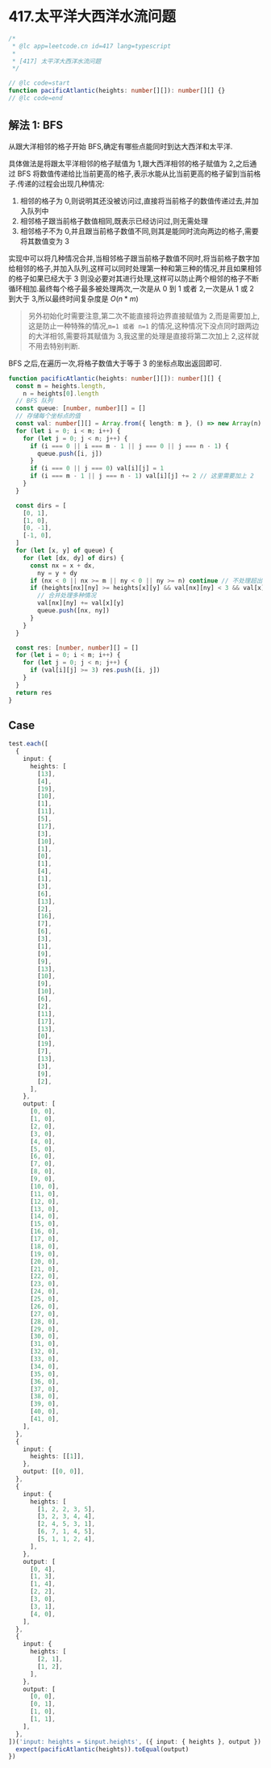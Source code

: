 # 417.太平洋大西洋水流问题

```ts
/*
 * @lc app=leetcode.cn id=417 lang=typescript
 *
 * [417] 太平洋大西洋水流问题
 */

// @lc code=start
function pacificAtlantic(heights: number[][]): number[][] {}
// @lc code=end
```

## 解法 1: BFS

从跟大洋相邻的格子开始 BFS,确定有哪些点能同时到达大西洋和太平洋.

具体做法是将跟太平洋相邻的格子赋值为 1,跟大西洋相邻的格子赋值为 2,之后通过 BFS 将数值传递给比当前更高的格子,表示水能从比当前更高的格子留到当前格子.传递的过程会出现几种情况:

1. 相邻的格子为 0,则说明其还没被访问过,直接将当前格子的数值传递过去,并加入队列中
2. 相邻格子跟当前格子数值相同,既表示已经访问过,则无需处理
3. 相邻格子不为 0,并且跟当前格子数值不同,则其是能同时流向两边的格子,需要将其数值变为 3

实现中可以将几种情况合并,当相邻格子跟当前格子数值不同时,将当前格子数字加给相邻的格子,并加入队列,这样可以同时处理第一种和第三种的情况,并且如果相邻的格子如果已经大于 3 则没必要对其进行处理,这样可以防止两个相邻的格子不断循环相加.最终每个格子最多被处理两次,一次是从 0 到 1 或者 2,一次是从 1 或 2 到大于 3,所以最终时间复杂度是 $O(n*m)$

> 另外初始化时需要注意,第二次不能直接将边界直接赋值为 2,而是需要加上,这是防止一种特殊的情况,`m=1 或者 n=1` 的情况,这种情况下没点同时跟两边的大洋相邻,需要将其赋值为 3,我这里的处理是直接将第二次加上 2,这样就不用去特别判断.

BFS 之后,在遍历一次,将格子数值大于等于 3 的坐标点取出返回即可.

```ts
function pacificAtlantic(heights: number[][]): number[][] {
  const m = heights.length,
    n = heights[0].length
  // BFS 队列
  const queue: [number, number][] = []
  // 存储每个坐标点的值
  const val: number[][] = Array.from({ length: m }, () => new Array(n).fill(0))
  for (let i = 0; i < m; i++) {
    for (let j = 0; j < n; j++) {
      if (i === 0 || i === m - 1 || j === 0 || j === n - 1) {
        queue.push([i, j])
      }
      if (i === 0 || j === 0) val[i][j] = 1
      if (i === m - 1 || j === n - 1) val[i][j] += 2 // 这里需要加上 2
    }
  }

  const dirs = [
    [0, 1],
    [1, 0],
    [0, -1],
    [-1, 0],
  ]
  for (let [x, y] of queue) {
    for (let [dx, dy] of dirs) {
      const nx = x + dx,
        ny = y + dy
      if (nx < 0 || nx >= m || ny < 0 || ny >= n) continue // 不处理超出边界的情况
      if (heights[nx][ny] >= heights[x][y] && val[nx][ny] < 3 && val[x][y] !== val[nx][ny]) {
        // 合并处理多种情况
        val[nx][ny] += val[x][y]
        queue.push([nx, ny])
      }
    }
  }

  const res: [number, number][] = []
  for (let i = 0; i < m; i++) {
    for (let j = 0; j < n; j++) {
      if (val[i][j] >= 3) res.push([i, j])
    }
  }
  return res
}
```

## Case

```ts
test.each([
  {
    input: {
      heights: [
        [13],
        [4],
        [19],
        [10],
        [1],
        [11],
        [5],
        [17],
        [3],
        [10],
        [1],
        [0],
        [1],
        [4],
        [1],
        [3],
        [6],
        [13],
        [2],
        [16],
        [7],
        [6],
        [3],
        [1],
        [9],
        [9],
        [13],
        [10],
        [9],
        [10],
        [6],
        [2],
        [11],
        [17],
        [13],
        [0],
        [19],
        [7],
        [13],
        [3],
        [9],
        [2],
      ],
    },
    output: [
      [0, 0],
      [1, 0],
      [2, 0],
      [3, 0],
      [4, 0],
      [5, 0],
      [6, 0],
      [7, 0],
      [8, 0],
      [9, 0],
      [10, 0],
      [11, 0],
      [12, 0],
      [13, 0],
      [14, 0],
      [15, 0],
      [16, 0],
      [17, 0],
      [18, 0],
      [19, 0],
      [20, 0],
      [21, 0],
      [22, 0],
      [23, 0],
      [24, 0],
      [25, 0],
      [26, 0],
      [27, 0],
      [28, 0],
      [29, 0],
      [30, 0],
      [31, 0],
      [32, 0],
      [33, 0],
      [34, 0],
      [35, 0],
      [36, 0],
      [37, 0],
      [38, 0],
      [39, 0],
      [40, 0],
      [41, 0],
    ],
  },
  {
    input: {
      heights: [[1]],
    },
    output: [[0, 0]],
  },
  {
    input: {
      heights: [
        [1, 2, 2, 3, 5],
        [3, 2, 3, 4, 4],
        [2, 4, 5, 3, 1],
        [6, 7, 1, 4, 5],
        [5, 1, 1, 2, 4],
      ],
    },
    output: [
      [0, 4],
      [1, 3],
      [1, 4],
      [2, 2],
      [3, 0],
      [3, 1],
      [4, 0],
    ],
  },
  {
    input: {
      heights: [
        [2, 1],
        [1, 2],
      ],
    },
    output: [
      [0, 0],
      [0, 1],
      [1, 0],
      [1, 1],
    ],
  },
])('input: heights = $input.heights', ({ input: { heights }, output }) => {
  expect(pacificAtlantic(heights)).toEqual(output)
})
```
